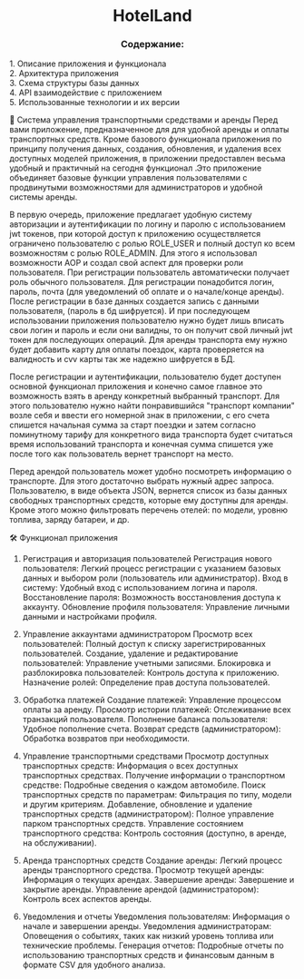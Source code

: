 <h1 align="center">HotelLand</h1>
<h3 align="center">Содержание:</h3>
1. Описание приложения и функционала<br/>
2. Архитектура приложения<br/>
3. Схема структуры базы данных<br/>
4. API взаимодействие с приложением<br/>
5. Использованные технологии и их версии<br/>


🚗 Система управления транспортными средствами и аренды
Перед вами приложение, предназначенное для для удобной аренды и оплаты транспортных средств.
Кроме базового функционала приложения по принципу получения данных, создания, обновления,
и удаления всех доступных моделей приложения, в приложении предоставлен весьма удобный и практичный на сегодня функционал
.Это приложение объединяет базовые функции управления пользователями с продвинутыми возможностями для администраторов и удобной системы аренды.

В первую очередь, приложение предлагает удобную систему авторизации и аутентификации по логину и паролю с использованием jwt токенов, 
при которой доступ к приложению осуществляется ограничено пользователю с ролью ROLE_USER и полный доступ ко всем возможностям с ролью ROLE_ADMIN. Для этого я использовал возможности AOP и создал свой аспект для проверки роли пользователя.
При регистрации пользователь автоматически получает роль обычного пользователя.
Для регистрации понадобится логин, пароль, почта (для уведомлений об оплате и о начале/конце аренды).
После регистрации в базе данных создается запись с данными пользователя, (пароль в бд шифруется).
И при последующем использовании приложения пользователю нужно будет лишь вписать свои логин 
и пароль и если они валидны, то он получит свой личный jwt токен для последующих операций.
Для аренды транспорта ему нужно будет добавить карту для оплаты поездок, карта проверяется на валидность и cvv карты так же надежно шифруется в БД.


После регистрации и аутентификации, пользователю будет доступен основной функционал приложения и
конечно самое главное это возможность взять в аренду конкретный выбранный транспорт. 
Для этого пользователю нужно найти понравившийся "транспорт компании" возле себя и ввести его номерной знак в приложении, с его счета спишется начальная сумма за старт поездки и затем согласно поминутному тарифу для конкретного вида транспорта будет считаться время использований транспорта и конечная сумма спишется уже после того как пользователь вернет транспорт на место.

Перед арендой пользователь может удобно посмотреть информацию о транспорте.
Для этого достаточно выбрать нужный адрес запроса.
Пользователю, в виде объекта JSON, вернется список из базы данных свободных транспортных средств, которые ему доступны для аренды. 
Кроме этого можно фильтровать перечень отелей: по модели, уровню топлива, заряду батареи, и др. 

🛠️ Функционал приложения
1. Регистрация и авторизация пользователей
Регистрация нового пользователя: Легкий процесс регистрации с указанием базовых данных и выбором роли (пользователь или администратор).
Вход в систему: Удобный вход с использованием логина и пароля.
Восстановление пароля: Возможность восстановления доступа к аккаунту.
Обновление профиля пользователя: Управление личными данными и настройками профиля.
2. Управление аккаунтами администратором
Просмотр всех пользователей: Полный доступ к списку зарегистрированных пользователей.
Создание, удаление и редактирование пользователей: Управление учетными записями.
Блокировка и разблокировка пользователей: Контроль доступа к приложению.
Назначение ролей: Определение прав доступа пользователей.
3. Обработка платежей
Создание платежей: Управление процессом оплаты за аренду.
Просмотр истории платежей: Отслеживание всех транзакций пользователя.
Пополнение баланса пользователя: Удобное пополнение счета.
Возврат средств (администратором): Обработка возвратов при необходимости.
4. Управление транспортными средствами
Просмотр доступных транспортных средств: Информация о всех доступных транспортных средствах.
Получение информации о транспортном средстве: Подробные сведения о каждом автомобиле.
Поиск транспортных средств по параметрам: Фильтрация по типу, модели и другим критериям.
Добавление, обновление и удаление транспортных средств (администратором): Полное управление парком транспортных средств.
Управление состоянием транспортного средства: Контроль состояния (доступно, в аренде, на обслуживании).

4. Аренда транспортных средств
Создание аренды: Легкий процесс аренды транспортного средства.
Просмотр текущей аренды: Информация о текущих арендах.
Завершение аренды: Завершение и закрытие аренды.
Управление арендой (администратором): Контроль всех аспектов аренды.
7. Уведомления и отчеты
Уведомления пользователям: Информация о начале и завершении аренды.
Уведомления администраторам: Оповещения о событиях, таких как низкий уровень топлива или технические проблемы.
Генерация отчетов: Подробные отчеты по использованию транспортных средств и финансовым данным в формате CSV для удобного анализа.
